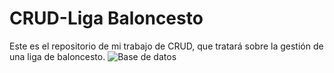 # CRUD-Liga Baloncesto
Este es el repositorio de mi trabajo de CRUD, que tratará sobre la gestión de una liga de baloncesto.
![Base de datos](https://user-images.githubusercontent.com/91873618/153268382-54fc97c3-af18-47dc-ab27-840896c043e9.png)
